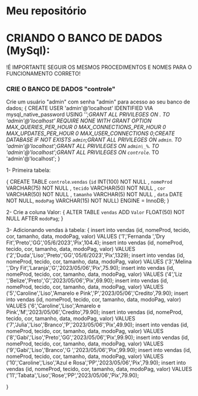 # Meu repositório

# CRIANDO O BANCO DE DADOS (MySql): 

!É IMPORTANTE SEGUIR OS MESMOS PROCEDIMENTOS E NOMES PARA O FUNCIONAMENTO CORRETO!

### CRIE O BANCO DE DADOS "controle" ###

Crie um usuário "admin" com senha "admin" para acesso ao seu banco de dados; 
{
    CREATE USER 'admin'@'localhost' IDENTIFIED VIA mysql_native_password USING '***';GRANT ALL PRIVILEGES ON *.* TO 'admin'@'localhost' REQUIRE NONE WITH GRANT OPTION MAX_QUERIES_PER_HOUR 0 MAX_CONNECTIONS_PER_HOUR 0 MAX_UPDATES_PER_HOUR 0 MAX_USER_CONNECTIONS 0;CREATE DATABASE IF NOT EXISTS `admin`;GRANT ALL PRIVILEGES ON `admin`.* TO 'admin'@'localhost';GRANT ALL PRIVILEGES ON `admin\_%`.* TO 'admin'@'localhost';GRANT ALL PRIVILEGES ON `controle`.* TO 'admin'@'localhost';
}

1- Primeira tabela: 

{
    CREATE TABLE `controle`.`vendas` (`id` INT(100) NOT NULL , `nomeProd` VARCHAR(75) NOT NULL , `tecido` VARCHAR(50) NOT NULL , `cor` VARCHAR(50) NOT NULL , `tamanho` VARCHAR(5) NOT NULL , `data` DATE NOT NULL, `modoPag` VARCHAR(15) NOT NULL) ENGINE = InnoDB;
}

2- Crie a coluna Valor: 
{
    ALTER TABLE `vendas` ADD `Valor` FLOAT(50) NOT NULL AFTER `modoPag`;
}

3- Adicionando vendas à tabela: 
{
insert into vendas (id, nomeProd, tecido, cor, tamanho, data, modoPag, valor) VALUES ('1','Fernanda ','Dry Fit','Preto','GG','05/6/2023','Pix',104.4);
insert into vendas (id, nomeProd, tecido, cor, tamanho, data, modoPag, valor) VALUES ('2','Duda','Liso','Preto','GG','05/6/2023','Pix',1329);
insert into vendas (id, nomeProd, tecido, cor, tamanho, data, modoPag, valor) VALUES ('3','Melina ','Dry Fit','Laranja','G','2023/05/06','Pix',75.90);
insert into vendas (id, nomeProd, tecido, cor, tamanho, data, modoPag, valor) VALUES ('4','Liz ','Belize','Preto','G','2023/05/06','Pix',69.90);
insert into vendas (id, nomeProd, tecido, cor, tamanho, data, modoPag, valor) VALUES ('5','Caroline','Liso','Amarelo e Pink','P','2023/05/06','Credito',79.90);
insert into vendas (id, nomeProd, tecido, cor, tamanho, data, modoPag, valor) VALUES ('6','Caroline','Liso','Amarelo e Pink','M','2023/05/06','Credito',79.90);
insert into vendas (id, nomeProd, tecido, cor, tamanho, data, modoPag, valor) VALUES ('7','Julia','Liso','Branco','P','2023/05/06','Pix',49.90);
insert into vendas (id, nomeProd, tecido, cor, tamanho, data, modoPag, valor) VALUES ('8','Gabi','Liso','Preto','GG','2023/05/06','Pix',99.90);
insert into vendas (id, nomeProd, tecido, cor, tamanho, data, modoPag, valor) VALUES ('9','Gabi','Liso','Branco','G ','2023/05/06','Pix',99.90);
insert into vendas (id, nomeProd, tecido, cor, tamanho, data, modoPag, valor) VALUES ('10','Caroline','Liso','Azul e Rosa','PP','2023/05/06','Pix',79.90);
insert into vendas (id, nomeProd, tecido, cor, tamanho, data, modoPag, valor) VALUES ('11','Tabata','Liso','Rose','PP','2023/05/06','Pix',79.90);

}